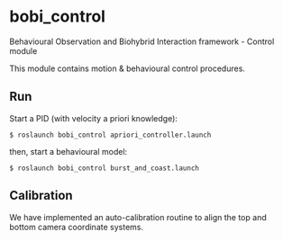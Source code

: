 # bobi_control
Behavioural Observation and Biohybrid Interaction framework - Control module

This module contains motion & behavioural control procedures.

## Run
Start a PID (with velocity a priori knowledge):

``$ roslaunch bobi_control apriori_controller.launch``

then, start a behavioural model:

``$ roslaunch bobi_control burst_and_coast.launch``

## Calibration 
We have implemented an auto-calibration routine to align the top and bottom camera coordinate systems.
